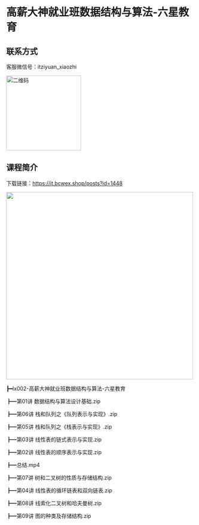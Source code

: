 # 高薪大神就业班数据结构与算法-六星教育

## 联系方式

客服微信号：itziyuan_xiaozhi

<img src="https://ziyuanyun.oss-cn-guangzhou.aliyuncs.com/common/20240614073449/666b82192834a.jpg" width="200" height="200" alt="二维码">

## 课程简介

下载链接：https://it.bcwex.shop/posts?id=1448

<img src="https://ziyuanyun.oss-cn-guangzhou.aliyuncs.com/yun/20240515153938/664466ba343f7.jpg" width="500" alt="">

  ┣━lx002-高薪大神就业班数据结构与算法-六星教育

 ┣━第01讲 数据结构与算法设计基础.zip

 ┣━第06讲 栈和队列之《队列表示与实现》.zip

 ┣━第05讲 栈和队列之《栈表示与实现》.zip

 ┣━第03讲 线性表的链式表示与实现.zip

 ┣━第02讲 线性表的顺序表示与实现.zip

 ┣━总结.mp4

 ┣━第07讲 树和二叉树的性质与存储结构.zip

 ┣━第04讲 线性表的循环链表和双向链表.zip

 ┣━第08讲 线索化二叉树和哈夫曼树.zip

 ┣━第09讲 图的种类及存储结构.zip

  